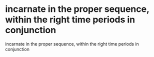 # incarnate in the proper sequence, within the right time periods in conjunction

incarnate in the proper sequence, within the right time periods in conjunction